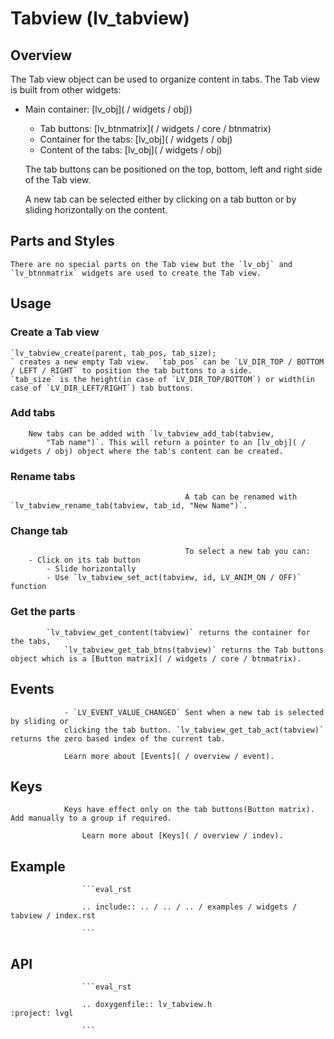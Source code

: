 
# Tabview (lv_tabview)

## Overview

The Tab view object can be used to organize content in tabs.
The Tab view is built from other widgets:
- Main container: [lv_obj]( / widgets / obj))
	- Tab buttons: [lv_btnmatrix]( / widgets / core / btnmatrix)
	- Container for the tabs: [lv_obj]( / widgets / obj)
	- Content of the tabs: [lv_obj]( / widgets / obj)

	The tab buttons can be positioned on the top, bottom, left and right side of the Tab view.

	A new tab can be selected either by clicking on a tab button or by sliding horizontally on the content.

## Parts and Styles
	There are no special parts on the Tab view but the `lv_obj` and `lv_btnnmatrix` widgets are used to create the Tab view.

## Usage

### Create a Tab view

	`lv_tabview_create(parent, tab_pos, tab_size);
	` creates a new empty Tab view.  `tab_pos` can be `LV_DIR_TOP / BOTTOM / LEFT / RIGHT` to position the tab buttons to a side.
	`tab_size` is the height(in case of `LV_DIR_TOP/BOTTOM`) or width(in case of `LV_DIR_LEFT/RIGHT`) tab buttons.

### Add tabs

		New tabs can be added with `lv_tabview_add_tab(tabview,
			"Tab name")`. This will return a pointer to an [lv_obj]( / widgets / obj) object where the tab's content can be created.

### Rename tabs

										   A tab can be renamed with `lv_tabview_rename_tab(tabview, tab_id, "New Name")`.

### Change tab

										   To select a new tab you can:
		- Click on its tab button
			- Slide horizontally
			- Use `lv_tabview_set_act(tabview, id, LV_ANIM_ON / OFF)` function

### Get the parts

			`lv_tabview_get_content(tabview)` returns the container for the tabs,
				`lv_tabview_get_tab_btns(tabview)` returns the Tab buttons object which is a [Button matrix]( / widgets / core / btnmatrix).

## Events
				- `LV_EVENT_VALUE_CHANGED` Sent when a new tab is selected by sliding or
				clicking the tab button. `lv_tabview_get_tab_act(tabview)` returns the zero based index of the current tab.

				Learn more about [Events]( / overview / event).

## Keys

				Keys have effect only on the tab buttons(Button matrix). Add manually to a group if required.

					Learn more about [Keys]( / overview / indev).

## Example

					```eval_rst

					.. include:: .. / .. / .. / examples / widgets / tabview / index.rst

					```

## API

					```eval_rst

					.. doxygenfile:: lv_tabview.h
	:project: lvgl

					```
